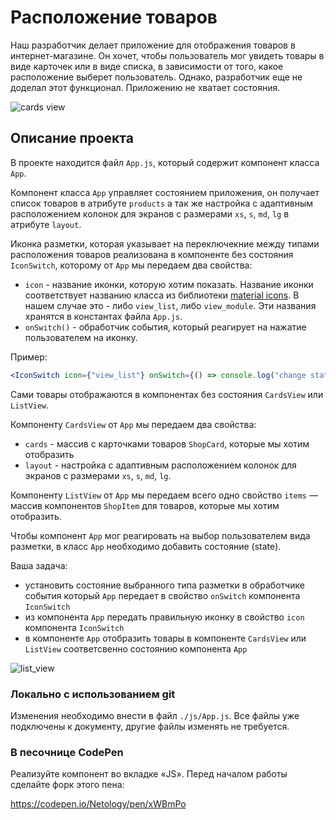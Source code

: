 Расположение товаров
===

Наш разработчик делает приложение для отображения товаров в интернет-магазине. Он хочет, чтобы пользователь мог увидеть товары в виде карточек или в виде списка, в зависимости от того, какое расположение выберет пользователь. Однако, разработчик еще не доделал этот функционал. Приложению не хватает состояния.

![cards view](./assets/card_view.png)

## Описание проекта

В проекте находится файл `App.js`, который содержит компонент класса `App`.

Компонент класса `App` управляет состоянием приложения, он получает список товаров в атрибуте `products` а так же настройка с адаптивным расположением колонок для экранов с размерами `xs`, `s`, `md`, `lg` в атрибуте `layout`.

Иконка разметки, которая указывает на переключекние между типами расположения товаров реализована в компоненте без состояния `IconSwitch`, которому от `App` мы передаем два свойства:
- `icon` - название иконки, которую хотим показать. Название иконки соответствует названию класса из библиотеки [material icons](https://material.io/icons/#ic_view_module). В нашем случае это - либо `view_list`, либо `view_module`. Эти названия хранятся в константах файла `App.js`.
- `onSwitch()` - обработчик события, который реагирует на нажатие пользователем на иконку.

Пример:
```jsx
<IconSwitch icon={"view_list"} onSwitch={() => console.log("change state here")}/>
```

Сами товары отображаются в компонентах без состояния `CardsView` или `ListView`.

Компоненту `CardsView` от `App` мы передаем два свойства:
- `cards` - массив с карточками товаров `ShopCard`, которые мы хотим отобразить
- `layout` - настройка с адаптивным расположением колонок для экранов с размерами `xs`, `s`, `md`, `lg`.

Компоненту `ListView` от `App` мы передаем всего одно свойство `items` — массив компонентов `ShopItem` для товаров, которые мы хотим отобразить.

Чтобы компонент `App` мог реагировать на выбор пользователем вида разметки, в класс `App` необходимо добавить состояние (state).

Ваша задача:
- установить состояние выбранного типа разметки в обработчике события который `App` передает в свойство `onSwitch` компонента `IconSwitch`
- из компонента `App` передать правильную иконку в свойство `icon` компонента `IconSwitch`
- в компоненте `App` отобразить товары в компоненте `CardsView` или `ListView` соответсвенно состоянию компонента `App`

![list_view](./assets/list_view.png)

### Локально с использованием git

Изменения необходимо внести в файл `./js/App.js`. Все файлы уже подключены к документу, другие файлы изменять не требуется.

### В песочнице CodePen

Реализуйте компонент во вкладке «JS». Перед началом работы сделайте форк этого пена:

https://codepen.io/Netology/pen/xWBmPo
